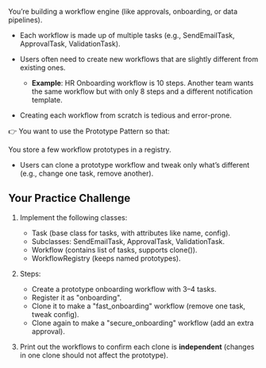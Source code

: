 You’re building a workflow engine (like approvals, onboarding, or data pipelines).

- Each workflow is made up of multiple tasks (e.g., SendEmailTask, ApprovalTask, ValidationTask).

- Users often need to create new workflows that are slightly different from existing ones.

    - **Example**: HR Onboarding workflow is 10 steps. Another team wants the same workflow but with only 8 steps and a different notification template.

- Creating each workflow from scratch is tedious and error-prone.

👉 You want to use the Prototype Pattern so that:

You store a few workflow prototypes in a registry.

- Users can clone a prototype workflow and tweak only what’s different (e.g., change one task, remove another).



## Your Practice Challenge

1. Implement the following classes:

   - Task (base class for tasks, with attributes like name, config). 
   - Subclasses: SendEmailTask, ApprovalTask, ValidationTask.
   - Workflow (contains list of tasks, supports clone()). 
   - WorkflowRegistry (keeps named prototypes).

2. Steps:
   - Create a prototype onboarding workflow with 3–4 tasks. 
   - Register it as "onboarding". 
   - Clone it to make a "fast_onboarding" workflow (remove one task, tweak config). 
   - Clone again to make a "secure_onboarding" workflow (add an extra approval).

3. Print out the workflows to confirm each clone is **independent** (changes in one clone should not affect the prototype).
